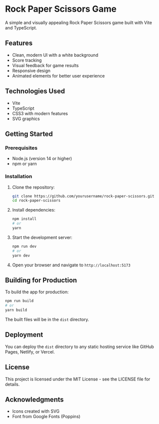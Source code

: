# Rock Paper Scissors Game

A simple and visually appealing Rock Paper Scissors game built with Vite and TypeScript.

## Features

- Clean, modern UI with a white background
- Score tracking
- Visual feedback for game results
- Responsive design
- Animated elements for better user experience

## Technologies Used

- Vite
- TypeScript
- CSS3 with modern features
- SVG graphics

## Getting Started

### Prerequisites

- Node.js (version 14 or higher)
- npm or yarn

### Installation

1. Clone the repository:
   ```bash
   git clone https://github.com/yourusername/rock-paper-scissors.git
   cd rock-paper-scissors
   ```

2. Install dependencies:
   ```bash
   npm install
   # or
   yarn
   ```

3. Start the development server:
   ```bash
   npm run dev
   # or
   yarn dev
   ```

4. Open your browser and navigate to `http://localhost:5173`

## Building for Production

To build the app for production:

```bash
npm run build
# or
yarn build
```

The built files will be in the `dist` directory.

## Deployment

You can deploy the `dist` directory to any static hosting service like GitHub Pages, Netlify, or Vercel.

## License

This project is licensed under the MIT License - see the LICENSE file for details.

## Acknowledgments

- Icons created with SVG
- Font from Google Fonts (Poppins)
